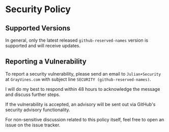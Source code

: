 # Security Policy

## Supported Versions

In general, only the latest released `github-reserved-names` version is supported
and will receive updates.

## Reporting a Vulnerability

To report a security vulnerability, please send an email to
`Julian+Security` at `GrayVines.com` with subject line `SECURITY (github-reserved-names)`.

I will do my best to respond within 48 hours to acknowledge the message
and discuss further steps.

If the vulnerability is accepted, an advisory will be sent out via
GitHub's security advisory functionality.

For non-sensitive discussion related to this policy itself, feel free to
open an issue on the issue tracker.
